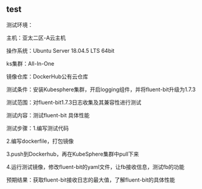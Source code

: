 ## test
测试环境：

主机：亚太二区-A云主机

操作系统：Ubuntu Server 18.04.5 LTS 64bit

ks集群：All-In-One

镜像仓库：DockerHub公有云仓库

测试条件：安装Kubesphere集群，开启logging组件，并将fluent-bit升级为1.7.3

测试范围：对fluent-bit1.7.3日志收集及其兼容性进行测试

测试内容：测试fluent-bit 具体性能

测试步骤：1.编写测试代码

2.编写dockerfile，打包镜像

3.push到Dockerhub，再在KubeSphere集群中pull下来

4.运行测试镜像，修改fluent-bit的yaml文件，让fb接收信息，测试fb的功能


预期结果：获取fluent-bit接收日志的最大值，了解fluent-bit的具体性能